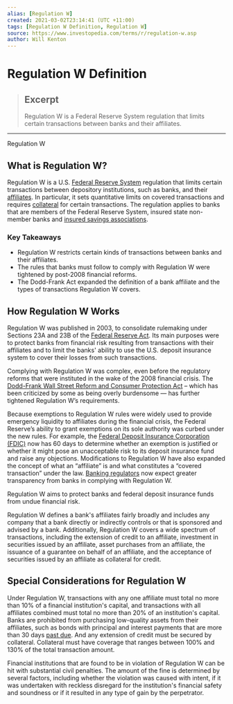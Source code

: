 ```yaml
---
alias: [Regulation W]
created: 2021-03-02T23:14:41 (UTC +11:00)
tags: [Regulation W Definition, Regulation W]
source: https://www.investopedia.com/terms/r/regulation-w.asp
author: Will Kenton
---
```


# Regulation W Definition

> ## Excerpt
> Regulation W is a Federal Reserve System regulation that limits certain transactions between banks and their affiliates.

---

Regulation W
## What is Regulation W?

Regulation W is a U.S. [Federal Reserve System](https://www.investopedia.com/terms/f/federalreservesystem.asp) regulation that limits certain transactions between depository institutions, such as banks, and their [affiliates](https://www.investopedia.com/terms/a/affiliate.asp). In particular, it sets quantitative limits on covered transactions and requires [collateral](https://www.investopedia.com/terms/c/collateral.asp) for certain transactions. The regulation applies to banks that are members of the Federal Reserve System, insured state non-member banks and [insured savings associations](https://www.investopedia.com/terms/s/savings-association-insurance-fund.asp).

### Key Takeaways

-   Regulation W restricts certain kinds of transactions between banks and their affiliates.
-   The rules that banks must follow to comply with Regulation W were tightened by post-2008 financial reforms.
-   The Dodd-Frank Act expanded the definition of a bank affiliate and the types of transactions Regulation W covers.

## How Regulation W Works

Regulation W was published in 2003, to consolidate rulemaking under Sections 23A and 23B of the [Federal Reserve Act](https://www.investopedia.com/terms/f/1913-federal-reserve-act.asp). Its main purposes were to protect banks from financial risk resulting from transactions with their affiliates and to limit the banks' ability to use the U.S. deposit insurance system to cover their losses from such transactions.

Complying with Regulation W was complex, even before the regulatory reforms that were instituted in the wake of the 2008 financial crisis. The [Dodd-Frank Wall Street Reform and Consumer Protection Act](https://www.investopedia.com/terms/d/dodd-frank-financial-regulatory-reform-bill.asp) – which has been criticized by some as being overly burdensome — has further tightened Regulation W’s requirements.

Because exemptions to Regulation W rules were widely used to provide emergency liquidity to affiliates during the financial crisis, the Federal Reserve’s ability to grant exemptions on its sole authority was curbed under the new rules. For example, the [Federal Deposit Insurance Corporation (FDIC)](https://www.investopedia.com/terms/f/fdic.asp) now has 60 days to determine whether an exemption is justified or whether it might pose an unacceptable risk to its deposit insurance fund and raise any objections. Modifications to Regulation W have also expanded the concept of what an “affiliate” is and what constitutes a “covered transaction” under the law. [Banking regulators](https://www.investopedia.com/articles/economics/09/financial-regulatory-body.asp) now expect greater transparency from banks in complying with Regulation W.

Regulation W aims to protect banks and federal deposit insurance funds from undue financial risk.

Regulation W defines a bank's affiliates fairly broadly and includes any company that a bank directly or indirectly controls or that is sponsored and advised by a bank. Additionally, Regulation W covers a wide spectrum of transactions, including the extension of credit to an affiliate, investment in securities issued by an affiliate, asset purchases from an affiliate, the issuance of a guarantee on behalf of an affiliate, and the acceptance of securities issued by an affiliate as collateral for credit.

## Special Considerations for Regulation W

Under Regulation W, transactions with any one affiliate must total no more than 10% of a financial institution's capital, and transactions with all affiliates combined must total no more than 20% of an institution's capital. Banks are prohibited from purchasing low-quality assets from their affiliates, such as bonds with principal and interest payments that are more than 30 days [past due](https://www.investopedia.com/terms/p/past-due.asp). And any extension of credit must be secured by collateral. Collateral must have coverage that ranges between 100% and 130% of the total transaction amount.

Financial institutions that are found to be in violation of Regulation W can be hit with substantial civil penalties. The amount of the fine is determined by several factors, including whether the violation was caused with intent, if it was undertaken with reckless disregard for the institution's financial safety and soundness or if it resulted in any type of gain by the perpetrator.
